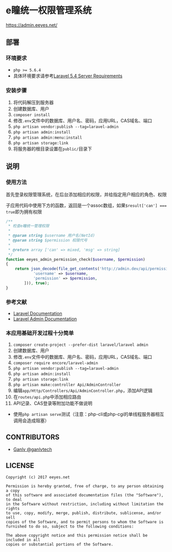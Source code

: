 # e瞳统一权限管理系统

<https://admin.eeyes.net/>

## 部署

### 环境要求

* `php >= 5.6.4`
* 具体环境要求请参考[Laravel 5.4 Server Requirements](https://laravel.com/docs/5.4#server-requirements)

### 安装步骤

1. 将代码解压到服务器
2. 创建数据库、用户
3. `composer install`
4. 修改`.env`文件中的数据库、用户名、密码，应用URL，CAS域名、端口
5. `php artisan vendor:publish --tag=laravel-admin`
6. `php artisan admin:install`
7. `php artisan admin:menu:install`
8. `php artisan storage:link`
9. 将服务器的根目录设置在`public/`目录下

## 说明

### 使用方法

首先登录权限管理系统，在后台添加相应的权限，并给指定用户相应的角色、权限

子应用代码中使用下方的函数，返回是一个assoc数组，如果`$result['can'] === true`即为拥有权限

```php
/**
 * 检查e瞳统一管理权限
 *
 * @param string $username 用户名(NetId)
 * @param string $permission 权限代号
 *
 * @return array ['can' => mixed, 'msg' => string]
 */
function eeyes_admin_permission_check($username, $permission)
{
    return json_decode(file_get_contents('http://admin.dev/api/permission/can?' . http_build_query([
            'username' => $username,
            'permission' => $permission,
        ])), true);
}
```

### 参考文献

* [Laravel Documentation](https://laravel.com/docs/5.4)
* [Laravel Admin Documentation](https://z-song.github.io/laravel-admin/#/zh/)

### 本应用基础开发过程十分简单

1. `composer create-project --prefer-dist laravel/laravel admin`
2. 创建数据库、用户
3. 修改`.env`文件中的数据库、用户名、密码，应用URL，CAS域名、端口
4. `composer require encore/laravel-admin`
5. `php artisan vendor:publish --tag=laravel-admin`
6. `php artisan admin:install`
7. `php artisan storage:link`
8. `php artisan make:controller Api/AdminController`
9. 编辑`app/Http/Controllers/Api/AdminController.php`，添加API逻辑
10. 在`routes/api.php`中添加相应路由
11. API记录、CAS登录等附加功能不做说明

* 使用`php artisan serve`测试（注意：php-cli或php-cgi的单线程服务器相互调用会造成阻塞）

## CONTRIBUTORS

* [Ganlv @ganlvtech](https://github.com/ganlvtech)

## LICENSE

    Copyright (c) 2017 eeyes.net
    
    Permission is hereby granted, free of charge, to any person obtaining a copy
    of this software and associated documentation files (the "Software"), to deal
    in the Software without restriction, including without limitation the rights
    to use, copy, modify, merge, publish, distribute, sublicense, and/or sell
    copies of the Software, and to permit persons to whom the Software is
    furnished to do so, subject to the following conditions:
    
    The above copyright notice and this permission notice shall be included in all
    copies or substantial portions of the Software.